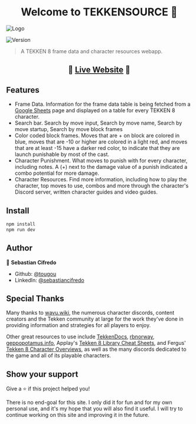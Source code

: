 <h1 align="center">Welcome to TEKKENSOURCE 👋</h1>
<img alt="Logo" src="public\assets\t8s-logo2.png">
<p>
  <img alt="Version" src="https://img.shields.io/badge/version-1.1-blue.svg?cacheSeconds=2592000" />
</p>

> A TEKKEN 8 frame data and character resources webapp.

<h2 align="center">👊 <a href="https://tekken-source.vercel.app/">Live Website</a> 👊</h2>

## Features
* Frame Data. Information for the frame data table is being fetched from a <a href="https://docs.google.com/spreadsheets/d/1IDC11ShZjpo6p5k8kV24T-jumjY27oQZlwvKr_lb4iM/edit?gid=1132769394#gid=1132769394">Google Sheets<a> page and displayed on a table for every TEKKEN 8 character.
* Search bar. Search by move input, Search by move name, Search by move startup, Search by move block frames
* Color coded block frames. Moves that are + on block are colored in blue, moves that are -10 or higher are colored in a light red, and moves that are at least -15 have a darker red color, to indicate that they are launch punishable by most of the cast.
* Character Punishment. What moves to punish with for every character, including notes. A (+) next to the damage value of a punish indicated a combo potential for more damage.
* Character Resources. Find more information, including how to play the character, top moves to use, combos and more through the character's Discord server, written character guides and video guides.


## Install

```sh
npm install
npm run dev
```

## Author

👤 **Sebastian Cifredo**

* Github: [@tougou](https://github.com/tougou)
* LinkedIn: [@sebastiancifredo](https://www.linkedin.com/in/sebastiancifredo/)

## Special Thanks
Many thanks to <a href="https://wavu.wiki/t/Main_Page">wavu.wiki</a>, the numerous character discords, content creators and the Tekken community at large for the work they've done in providing information and strategies for all players to enjoy.

Other great resources to use include <a href="https://tekkendocs.com/">TekkenDocs</a>, <a href="https://rbnorway.org/T8-frame-data/">rbnorway</a>, <a href="https://geppopotamus.info/game/tekken8/index.htm">geppopotamus.info</a>, Applay's <a href="https://docs.google.com/spreadsheets/d/e/2PACX-1vTsgbCJNSTKajMNlJvQleJOl0eTiEcV-PbeU0obDg1lsSqmz0lTtcD2k6NzfTPt7Db9Ua2dz1o_34Sv/pubhtml">Tekken 8 Library Cheat Sheets</a>, and Fergus' <a href="https://docs.google.com/document/d/1CG-ZUE6EqqQk7QSfc1feddeS8411f8t38EMFQ1Le9Cc/edit#heading=h.mrh2dzv4qq1k">Tekken 8 Character Overviews</a>, as well as the many discords dedicated to the game and all of its playable characters.

## Show your support

Give a ⭐️ if this project helped you!

There is no end-goal for this site. I only did it for fun and for my own personal use, and it's my hope that you will also find it useful. I will try to continue working on this site and improving it in the future.